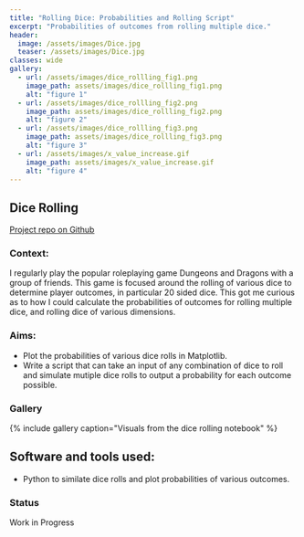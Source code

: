 ```yaml
---
title: "Rolling Dice: Probabilities and Rolling Script"
excerpt: "Probabilities of outcomes from rolling multiple dice."
header:
  image: /assets/images/Dice.jpg
  teaser: /assets/images/Dice.jpg
classes: wide
gallery:
  - url: /assets/images/dice_rollling_fig1.png
    image_path: assets/images/dice_rollling_fig1.png
    alt: "figure 1"
  - url: /assets/images/dice_rollling_fig2.png
    image_path: assets/images/dice_rollling_fig2.png
    alt: "figure 2"
  - url: /assets/images/dice_rollling_fig3.png
    image_path: assets/images/dice_rollling_fig3.png
    alt: "figure 3"
  - url: /assets/images/x_value_increase.gif
    image_path: assets/images/x_value_increase.gif
    alt: "figure 4"
---
```


## Dice Rolling
[Project repo on Github][1]

### Context:
I regularly play the popular roleplaying game Dungeons and Dragons with a group of friends. This game is focused around the rolling of various dice to determine player outcomes, in particular 20 sided dice. This got me curious as to how I could calculate the probabilities of outcomes for rolling multiple dice, and rolling dice of various dimensions.

### Aims:
* Plot the probabilities of various dice rolls in Matplotlib.
* Write a script that can take an input of any combination of dice to roll and simulate mutiple dice rolls to output a probability for each outcome possible.

### Gallery
{% include gallery caption="Visuals from the dice rolling notebook" %}

## Software and tools used:
* Python to similate dice rolls and plot probabilities of various outcomes.

### Status
Work in Progress

[1]: https://github.com/Richard-D-Todd/Dice-Rolling